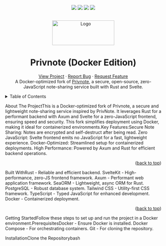 <a name="readme-top"></a><div align="center">
   <img src="https://img.shields.io/github/contributors/alexdatur/privnote.svg?style=for-the-badge" />
   <img src="https://img.shields.io/github/forks/alexdatur/privnote.svg?style=for-the-badge" />
   <img src="https://img.shields.io/github/stars/alexdatur/privnote.svg?style=for-the-badge" />
   <img src="https://img.shields.io/github/issues/alexdatur/privnote.svg?style=for-the-badge" />
</div>

<br />

<div align="center">
  <a href="https://github.com/alexdatur/privnote">
    <img src="web/static/privnote-logo.svg" alt="Logo" width="200" height="80">
  </a>

  <h1 align="center">Privnote (Docker Edition)</h1>

  <p align="center">
    <a href="https://github.com/alexdatur/privnote">View Project</a>
    ·
    <a href="https://github.com/alexdatur/privnote/issues">Report Bug</a>
    ·
    <a href="https://github.com/alexdatur/privnote/issues">Request Feature</a>
    <br />
    A Docker-optimized fork of <a href="https://github.com/0-don/privnote">Privnote</a>, a secure, open-source, zero-JavaScript note-sharing service built with Rust and Svelte.
  </p>
</div>

<!-- TABLE OF CONTENTS -->
<details>
  <summary>Table of Contents</summary>
  <ol>
    <li><a href="#about-the-project">About The Project</a></li>
    <li><a href="#built-with">Built With</a></li>
    <li><a href="#getting-started">Getting Started</a>
      <ul>
        <li><a href="#prerequisites">Prerequisites</a></li>
        <li><a href="#installation">Installation</a></li>
        <li><a href="#nginx-reverse-proxy">Nginx Reverse Proxy</a></li>
      </ul>
    </li>
    <li><a href="#usage">Usage</a></li>
    <li><a href="#contributing">Contributing</a></li>
    <li><a href="#contact">Contact</a></li>
    <li><a href="#acknowledgments">Acknowledgments</a></li>
  </ol>
</details>

About The ProjectThis is a Docker-optimized fork of Privnote, a secure and lightweight note-sharing service inspired by PrivNote. It leverages Rust for a performant backend with Axum and Svelte for a zero-JavaScript frontend, ensuring speed and security. This fork simplifies deployment using Docker, making it ideal for containerized environments.Key Features:Secure Note Sharing: Notes are encrypted and self-destruct after being read.
Zero JavaScript: Svelte frontend emits no JavaScript for a fast, lightweight experience.
Docker-Optimized: Streamlined setup for containerized deployments.
High Performance: Powered by Axum and Rust for efficient backend operations.

<p align="right">(<a href="#readme-top">back to top</a>)</p>

Built WithRust - Reliable and efficient backend.
SvelteKit - High-performance, zero-JS frontend framework.
Axum - Performant web application framework.
SeaORM - Lightweight, async ORM for Rust.
PostgreSQL - Robust database system.
Tailwind CSS - Utility-first CSS framework.
TypeScript - Typed JavaScript for enhanced development.
Docker - Containerized deployment.

<p align="right">(<a href="#readme-top">back to top</a>)</p>

Getting StartedFollow these steps to set up and run the project in a Docker environment.PrerequisitesDocker - Ensure Docker is installed.
Docker Compose - For orchestrating containers.
Git - For cloning the repository.

InstallationClone the Repositorybash

